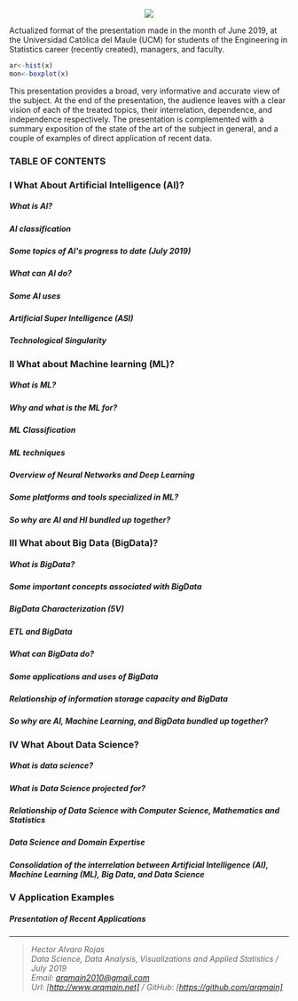<p align="center">
<img  src="https://www.arqmain.net/GITHUBE/Images/DScience2.png">
</p>

Actualized format of the presentation made in the month of June 2019, at the Universidad Católica del Maule (UCM) for students of the Engineering in Statistics career (recently created), managers, and faculty.

```javascript
ar<-hist(x)
mon<-boxplot(x)
```

This presentation provides a broad, very informative and accurate view of the subject. At the end of the presentation, the audience leaves with a clear vision of each of the treated topics, their interrelation, dependence, and independence respectively. The presentation is complemented with a summary exposition of the state of the art of the subject in general, and a couple of examples of direct application of recent data.

### TABLE OF CONTENTS

### I What About Artificial Intelligence (AI)?
##### What is AI?
##### AI classification
##### Some topics of AI's progress to date (July 2019)
##### What can AI do?
##### Some AI uses
##### Artificial Super Intelligence (ASI)
##### Technological Singularity

### II What about Machine learning (ML)?
##### What is ML?
##### Why and what is the ML for?
##### ML Classification
##### ML techniques
##### Overview of Neural Networks and Deep Learning
##### Some platforms and tools specialized in ML?
##### So why are AI and HI bundled up together?

### III What about Big Data (BigData)?
##### What is BigData?
##### Some important concepts associated with BigData
##### BigData Characterization (5V)
##### ETL and BigData
##### What can BigData do?
##### Some applications and uses of BigData
##### Relationship of information storage capacity and BigData
##### So why are AI, Machine Learning, and BigData bundled up together?

### IV What About Data Science?
##### What is data science?
##### What is Data Science projected for?
##### Relationship of Data Science with Computer Science, Mathematics and Statistics
##### Data Science and Domain Expertise
##### Consolidation of the interrelation between Artificial Intelligence (AI), Machine Learning (ML), Big Data, and Data Science

### V Application Examples
##### Presentation of Recent Applications

<hr>

><i>Hector Alvaro Rojas<br>
>Data Science, Data Analysis, Visualizations and Applied Statistics / July 2019<br>
>Email: <arqmain2010@gmail.com> <br>
>Url: [http://www.arqmain.net]   /   GitHub: [https://github.com/arqmain]</i>

